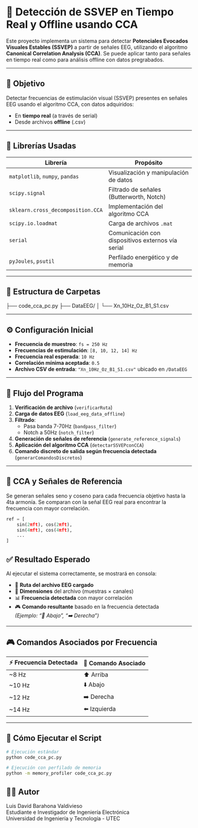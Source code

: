# 🧠 Detección de SSVEP en Tiempo Real y Offline usando CCA

Este proyecto implementa un sistema para detectar **Potenciales Evocados Visuales Estables (SSVEP)** a partir de señales EEG, utilizando el algoritmo **Canonical Correlation Analysis (CCA)**. Se puede aplicar tanto para señales en tiempo real como para análisis offline con datos pregrabados.

---

## 📌 Objetivo

Detectar frecuencias de estimulación visual (SSVEP) presentes en señales EEG usando el algoritmo CCA, con datos adquiridos:

- En **tiempo real** (a través de serial)
- Desde archivos **offline** (.csv)

---

## 🧰 Librerías Usadas

| Librería              | Propósito                                              |
|-----------------------|--------------------------------------------------------|
| `matplotlib`, `numpy`, `pandas` | Visualización y manipulación de datos       |
| `scipy.signal`        | Filtrado de señales (Butterworth, Notch)              |
| `sklearn.cross_decomposition.CCA` | Implementación del algoritmo CCA         |
| `scipy.io.loadmat`    | Carga de archivos `.mat`                               |
| `serial`              | Comunicación con dispositivos externos vía serial      |
| `pyJoules`, `psutil`  | Perfilado energético y de memoria                      |

---

## 📁 Estructura de Carpetas

├── code_cca_pc.py
├── DataEEG/
│ └── Xn_10Hz_Oz_B1_S1.csv



---

## ⚙️ Configuración Inicial

- **Frecuencia de muestreo**: `fs = 250 Hz`
- **Frecuencias de estimulación**: `[8, 10, 12, 14] Hz`
- **Frecuencia real esperada**: `10 Hz`
- **Correlación mínima aceptada**: `0.5`
- **Archivo CSV de entrada**: `"Xn_10Hz_Oz_B1_S1.csv"` ubicado en `/DataEEG`

---

## 🔄 Flujo del Programa

1. **Verificación de archivo** (`verificarRuta`)
2. **Carga de datos EEG** (`load_eeg_data_offline`)
3. **Filtrado**:
   - Pasa banda 7-70Hz (`bandpass_filter`)
   - Notch a 50Hz (`notch_filter`)
4. **Generación de señales de referencia** (`generate_reference_signals`)
5. **Aplicación del algoritmo CCA** (`detectarSSVEPconCCA`)
6. **Comando discreto de salida según frecuencia detectada** (`generarComandosDiscretos`)

---

## 🔬 CCA y Señales de Referencia

Se generan señales seno y coseno para cada frecuencia objetivo hasta la 4ta armonía. Se comparan con la señal EEG real para encontrar la frecuencia con mayor correlación.

```python
ref = [
    sin(2πft), cos(2πft), 
    sin(4πft), cos(4πft), 
    ...
]
```

## ✅ Resultado Esperado

Al ejecutar el sistema correctamente, se mostrará en consola:

- 📂 **Ruta del archivo EEG cargado**
- 📐 **Dimensiones** del archivo (muestras × canales)
- 📊 **Frecuencia detectada** con mayor correlación
- 🎮 **Comando resultante** basado en la frecuencia detectada  
  _(Ejemplo: “🔽 Abajo”, “➡️ Derecha”)_

---

## 🎮 Comandos Asociados por Frecuencia

| ⚡ Frecuencia Detectada | 🧭 Comando Asociado |
|------------------------|---------------------|
| ~8 Hz                  | ⬆️ Arriba           |
| ~10 Hz                 | ⬇️ Abajo            |
| ~12 Hz                 | ➡️ Derecha          |
| ~14 Hz                 | ⬅️ Izquierda        |

---

## 🧪 Cómo Ejecutar el Script

```bash
# Ejecución estándar
python code_cca_pc.py

# Ejecución con perfilado de memoria
python -m memory_profiler code_cca_pc.py
```

## 👨‍💻 Autor
Luis David Barahona Valdivieso  
Estudiante e Investigador de Ingeniería Electrónica  
Universidad de Ingeniería y Tecnología - UTEC  
